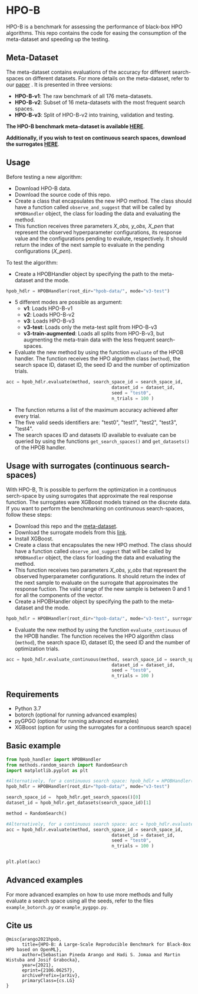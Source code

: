 # HPO-B
HPO-B is a benchmark for assessing the performance of black-box HPO algorithms. This repo contains the code for easing the consumption of the meta-dataset and speeding up the testing. 

## Meta-Dataset 

The meta-dataset contains evaluations of the accuracy for different search-spaces on different datasets. For more details on the meta-dataset, refer to our [paper](https://arxiv.org/pdf/2106.06257.pdf) . It is presented in three versions:

- **HPO-B-v1**: The raw benchmark of all 176 meta-datasets.
- **HPO-B-v2**: Subset of 16 meta-datasets with the most frequent search spaces.
- **HPO-B-v3**: Split of HPO-B-v2 into training, validation and testing. 

**The HPO-B benchmark meta-dataset is available  [HERE](https://rewind.tf.uni-freiburg.de/index.php/s/xdrJQPCTNi2zbfL/download/hpob-data.zip)**.

**Additionally, if you wish to test on continuous search spaces, download the surrogates [HERE](https://rewind.tf.uni-freiburg.de/index.php/s/69roMwNpG53sYoe/download/saved-surrogates.zip)**.
## Usage

Before testing a new algorithm:

* Download HPO-B data.
* Download the source code of this repo.
* Create a class that encapsulates the new HPO method. The class should have a function called `observe_and_suggest` that will be called by `HPOBHandler` object, the class for loading the data and evaluating the method.
* This function receives three parameters *X_obs, y_obs, X_pen* that represent the observed hyperparameter configurations, its response value and the configurations pending to evalute, respectively. It should return the index of the next sample to evaluate in the pending configurations (*X_pen*).

To test the algorithm:

* Create a HPOBHandler object by specifying the path to the meta-dataset and the mode.
```python
hpob_hdlr = HPOBHandler(root_dir="hpob-data/", mode="v3-test")
```
* 5 different modes are possible as argument:
  - **v1**: Loads HPO-B-v1
  - **v2**: Loads HPO-B-v2
  - **v3**: Loads HPO-B-v3
  - **v3-test**: Loads only the meta-test split from HPO-B-v3
  - **v3-train-augmented**: Loads all splits from HPO-B-v3, but augmenting the meta-train data with the less frequent search-spaces.
* Evaluate the new method by using the function `evaluate` of the HPOB handler. The function receives the HPO algorithm class (`method`), the search space ID, dataset ID, the seed ID and the number of optimization trials.
```python
acc = hpob_hdlr.evaluate(method, search_space_id = search_space_id, 
                                        dataset_id = dataset_id,
                                        seed = "test0",
                                        n_trials = 100 )
```

* The function returns a list of the maximum accuracy achieved after every trial.
* The five valid seeds identifiers are: "test0", "test1", "test2", "test3", "test4".
* The search spaces ID and datasets ID available to evaluate can be queried by using the functions `get_search_spaces()` and `get_datasets()` of the HPOB handler.

## Usage with surrogates (continuous search-spaces)

With HPO-B, Tt is possible to perform the optimization in a continuous serch-space by using surrogates that approximate the real response function. The surrogates ware XGBoost models trained on the discrete data. If you want to perform the benchmarking on continunous search-spaces, follow these steps:

* Download this repo and the [meta-dataset](https://rewind.tf.uni-freiburg.de/index.php/s/xdrJQPCTNi2zbfL/download/hpob-data.zip).
* Download the surrogate models from this [link](https://rewind.tf.uni-freiburg.de/index.php/s/69roMwNpG53sYoe/download/saved-surrogates.zip).
* Install XGBoost.
* Create a class that encapsulates the new HPO method. The class should have a function called `observe_and_suggest` that will be called by `HPOBHandler` object, the class for loading the data and evaluating the method.
* This function receives two parameters *X_obs, y_obs* that represent the observed hyperparameter configurations. It should return the index of the next sample to evaluate on the surrogate that approximates the response fuction. The valid range of the new sample is between 0 and 1 for all the components of the vector.
* Create a HPOBHandler object by specifying the path to the meta-dataset and the mode.

```python
hpob_hdlr = HPOBHandler(root_dir="hpob-data/", mode="v3-test", surrogates_dir="saved-surrogates/")

```
* Evaluate the new method by using the function `evaluate_continuous` of the HPOB handler. The function receives the HPO algorithm class (`method`), the search space ID, dataset ID, the seed ID and the number of optimization trials.
```python
acc = hpob_hdlr.evaluate_continuous(method, search_space_id = search_space_id, 
                                        dataset_id = dataset_id,
                                        seed = "test0",
                                        n_trials = 100 )
```

## Requirements
* Python 3.7
* botorch (optional for running advanced examples)
* pyGPGO (optional for running advanced examples)
* XGBoost (option for using the surrogates for a continuous search space)

## Basic example
```python
from hpob_handler import HPOBHandler
from methods.random_search import RandomSearch
import matplotlib.pyplot as plt

#Alternatively, for a continuous search space: hpob_hdlr = HPOBHandler(root_dir="hpob-data/", mode="v3-test", surrogates_dir="saved-surrogates/")
hpob_hdlr = HPOBHandler(root_dir="hpob-data/", mode="v3-test")

search_space_id =  hpob_hdlr.get_search_spaces()[0]
dataset_id = hpob_hdlr.get_datasets(search_space_id)[1]

method = RandomSearch()

#Alternatively, for a continuous search space: acc = hpob_hdlr.evaluate_continuous(...)
acc = hpob_hdlr.evaluate(method, search_space_id = search_space_id, 
                                        dataset_id = dataset_id,
                                        seed = "test0",
                                        n_trials = 100 )


plt.plot(acc)
```
## Advanced examples

For more advanced examples on how to use more methods and fully evaluate a search space using all the seeds, refer to the files `example_botorch.py` or `example_pygpgo.py`.


## Cite us
```
@misc{arango2021hpob,
      title={HPO-B: A Large-Scale Reproducible Benchmark for Black-Box HPO based on OpenML}, 
      author={Sebastian Pineda Arango and Hadi S. Jomaa and Martin Wistuba and Josif Grabocka},
      year={2021},
      eprint={2106.06257},
      archivePrefix={arXiv},
      primaryClass={cs.LG}
}
```
